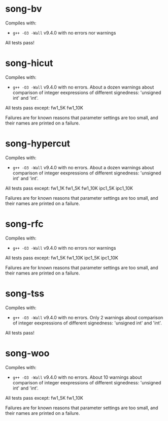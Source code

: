 # song-bv

Compiles with:
+ `g++ -O3 -Wall` v9.4.0 with no errors nor warnings

All tests pass!


# song-hicut

Compiles with:
+ `g++ -O3 -Wall` v9.4.0 with no errors.  About a dozen warnings about
  comparison of integer eexpressions of different signedness:
  'unsigned int' and 'int'.

All tests pass except: fw1_5K fw1_10K

Failures are for known reasons that parameter settings are too small,
and their names are printed on a failure.


# song-hypercut

Compiles with:
+ `g++ -O3 -Wall` v9.4.0 with no errors.  About a dozen warnings about
  comparison of integer eexpressions of different signedness:
  'unsigned int' and 'int'.

All tests pass except: fw1_1K fw1_5K fw1_10K ipc1_5K ipc1_10K

Failures are for known reasons that parameter settings are too small,
and their names are printed on a failure.


# song-rfc

Compiles with:
+ `g++ -O3 -Wall` v9.4.0 with no errors nor warnings

All tests pass except: fw1_5K fw1_10K ipc1_5K ipc1_10K

Failures are for known reasons that parameter settings are too small,
and their names are printed on a failure.


# song-tss

Compiles with:
+ `g++ -O3 -Wall` v9.4.0 with no errors.  Only 2 warnings about
  comparison of integer eexpressions of different signedness:
  'unsigned int' and 'int'.

All tests pass!


# song-woo

Compiles with:
+ `g++ -O3 -Wall` v9.4.0 with no errors.  About 10 warnings about
  comparison of integer eexpressions of different signedness:
  'unsigned int' and 'int'.

All tests pass except: fw1_5K fw1_10K

Failures are for known reasons that parameter settings are too small,
and their names are printed on a failure.
